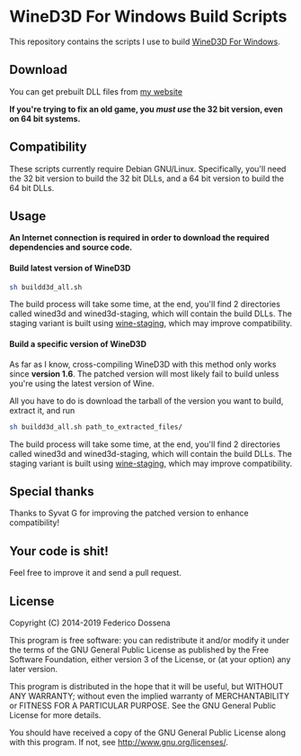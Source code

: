 # WineD3D For Windows Build Scripts
This repository contains the scripts I use to build [WineD3D For Windows](http://wined3d.fdossena.com).

## Download
You can get prebuilt DLL files from [my website](http://wined3d.fdossena.com)

__If you're trying to fix an old game, you _must use_ the 32 bit version, even on 64 bit systems.__

## Compatibility
These scripts currently require Debian GNU/Linux. Specifically, you'll need the 32 bit version to build the 32 bit DLLs, and a 64 bit version to build the 64 bit DLLs.
 
## Usage
__An Internet connection is required in order to download the required dependencies and source code.__

#### Build latest version of WineD3D
```bash
sh buildd3d_all.sh
```
The build process will take some time, at the end, you'll find 2 directories called wined3d and wined3d-staging, which will contain the build DLLs. The staging variant is built using [wine-staging](http://github.com/wine-compholio/wine-staging), which may improve compatibility.

#### Build a specific version of WineD3D
As far as I know, cross-compiling WineD3D with this method only works since __version 1.6__. The patched version will most likely fail to build unless you're using the latest version of Wine.

All you have to do is download the tarball of the version you want to build, extract it, and run
```bash
sh buildd3d_all.sh path_to_extracted_files/
```
The build process will take some time, at the end, you'll find 2 directories called wined3d and wined3d-staging, which will contain the build DLLs. The staging variant is built using [wine-staging](http://github.com/wine-compholio/wine-staging), which may improve compatibility.

## Special thanks ##
Thanks to Syvat G for improving the patched version to enhance compatibility!

## Your code is shit!
Feel free to improve it and send a pull request.

## License
Copyright (C) 2014-2019 Federico Dossena

This program is free software: you can redistribute it and/or modify
it under the terms of the GNU General Public License as published by
the Free Software Foundation, either version 3 of the License, or
(at your option) any later version.

This program is distributed in the hope that it will be useful,
but WITHOUT ANY WARRANTY; without even the implied warranty of
MERCHANTABILITY or FITNESS FOR A PARTICULAR PURPOSE.  See the
GNU General Public License for more details.

You should have received a copy of the GNU General Public License
along with this program.  If not, see <http://www.gnu.org/licenses/>.